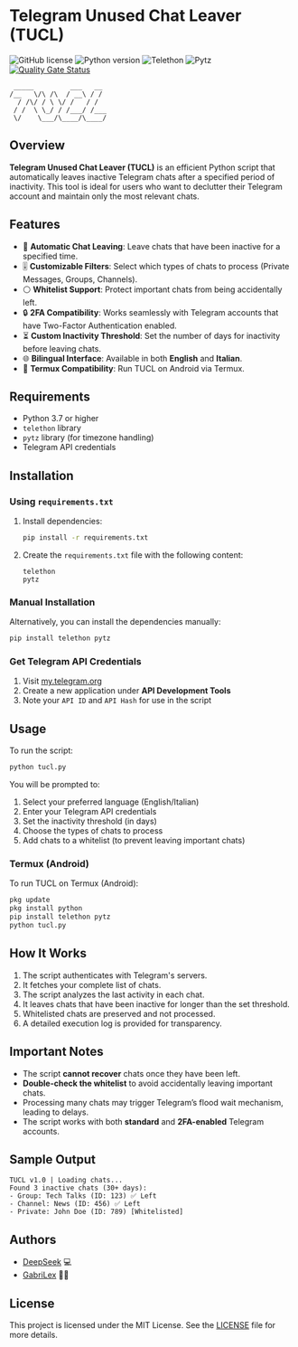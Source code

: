 # Telegram Unused Chat Leaver (TUCL) 
![GitHub license](https://img.shields.io/badge/license-MIT-blue.svg) 
![Python version](https://img.shields.io/badge/python-3.7%2B-green.svg) 
![Telethon](https://img.shields.io/badge/Telethon-1.24.0-blue)
![Pytz](https://img.shields.io/badge/Pytz-2021.1-blue) 
[![Quality Gate Status](https://sonarcloud.io/api/project_badges/measure?project=LightYagami28_TUCL--Telegram-Unused-Chat-Leaver&metric=alert_status)](https://sonarcloud.io/summary/new_code?id=LightYagami28_TUCL--Telegram-Unused-Chat-Leaver)

```
 _____         ___   __  
/__   \/\ /\  / __\ / /  
  / /\/ / \ \/ /   / /   
 / /  \ \_/ / /___/ /___ 
 \/    \___/\____/\____/ 
```

## Overview

**Telegram Unused Chat Leaver (TUCL)** is an efficient Python script that automatically leaves inactive Telegram chats after a specified period of inactivity. This tool is ideal for users who want to declutter their Telegram account and maintain only the most relevant chats.

## Features

- 🚪 **Automatic Chat Leaving**: Leave chats that have been inactive for a specified time.
- 🎚️ **Customizable Filters**: Select which types of chats to process (Private Messages, Groups, Channels).
- ⚪ **Whitelist Support**: Protect important chats from being accidentally left.
- 🔒 **2FA Compatibility**: Works seamlessly with Telegram accounts that have Two-Factor Authentication enabled.
- ⏳ **Custom Inactivity Threshold**: Set the number of days for inactivity before leaving chats.
- 🌐 **Bilingual Interface**: Available in both **English** and **Italian**.
- 📱 **Termux Compatibility**: Run TUCL on Android via Termux.

## Requirements

- Python 3.7 or higher
- `telethon` library
- `pytz` library (for timezone handling)
- Telegram API credentials

## Installation

### Using `requirements.txt`

1. Install dependencies:
   ```bash
   pip install -r requirements.txt
   ```

2. Create the `requirements.txt` file with the following content:
   ```text
   telethon
   pytz
   ```

### Manual Installation

Alternatively, you can install the dependencies manually:
```bash
pip install telethon pytz
```

### Get Telegram API Credentials

1. Visit [my.telegram.org](https://my.telegram.org)
2. Create a new application under **API Development Tools**
3. Note your `API ID` and `API Hash` for use in the script

## Usage

To run the script:
```bash
python tucl.py
```

You will be prompted to:

1. Select your preferred language (English/Italian)
2. Enter your Telegram API credentials
3. Set the inactivity threshold (in days)
4. Choose the types of chats to process
5. Add chats to a whitelist (to prevent leaving important chats)

### Termux (Android)

To run TUCL on Termux (Android):
```bash
pkg update
pkg install python
pip install telethon pytz
python tucl.py
```

## How It Works

1. The script authenticates with Telegram's servers.
2. It fetches your complete list of chats.
3. The script analyzes the last activity in each chat.
4. It leaves chats that have been inactive for longer than the set threshold.
5. Whitelisted chats are preserved and not processed.
6. A detailed execution log is provided for transparency.

## Important Notes

- The script **cannot recover** chats once they have been left.
- **Double-check the whitelist** to avoid accidentally leaving important chats.
- Processing many chats may trigger Telegram’s flood wait mechanism, leading to delays.
- The script works with both **standard** and **2FA-enabled** Telegram accounts.

## Sample Output

```
TUCL v1.0 | Loading chats...
Found 3 inactive chats (30+ days):
- Group: Tech Talks (ID: 123) ✅ Left
- Channel: News (ID: 456) ✅ Left
- Private: John Doe (ID: 789) [Whitelisted]
```

## Authors

- [DeepSeek](https://www.deepseek.com) 💻
- [GabriLex](https://github.com/GabriLex) 👨‍💻

## License

This project is licensed under the MIT License. See the [LICENSE](LICENSE.md) file for more details.
